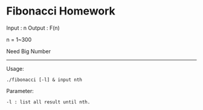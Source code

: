 Fibonacci Homework
=======================================
Input : n
Output : F(n)

n = 1~300

Need Big Number

-----------------------------------------
Usage:

    ./fibonacci [-l] & input nth

Parameter:

    -l : list all result until nth.